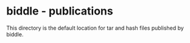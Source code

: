 # biddle - publications

This directory is the default location for tar and hash files published by biddle.
